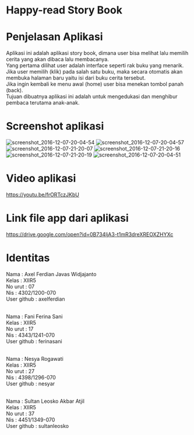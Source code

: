 # Happy-read Story Book

# Penjelasan Aplikasi 

Aplikasi ini adalah aplikasi story book, dimana user bisa melihat lalu memilih cerita yang akan dibaca lalu membacanya.<br>
Yang pertama dilihat user adalah interface seperti rak buku yang menarik. Jika user memilih (klik) pada salah satu buku, maka secara otomatis akan membuka halaman baru yaitu isi dari buku cerita tersebut. <br>
Jika ingin kembali ke menu awal (home) user bisa menekan tombol panah (back). <br>
Tujuan dibuatnya aplikasi ini adalah untuk mengedukasi dan menghibur pembaca terutama anak-anak.<br> 

# Screenshot aplikasi
![screenshot_2016-12-07-20-04-54](https://cloud.githubusercontent.com/assets/22524223/20971290/7e096a78-bcc3-11e6-87e6-80893f68529d.png)
![screenshot_2016-12-07-20-04-57](https://cloud.githubusercontent.com/assets/22524223/20971291/7e0e6c26-bcc3-11e6-8705-4fb049afe777.png)
![screenshot_2016-12-07-21-20-07](https://cloud.githubusercontent.com/assets/22524223/20971292/7e122460-bcc3-11e6-9d5f-9c9360fecbe5.png)
![screenshot_2016-12-07-21-20-16](https://cloud.githubusercontent.com/assets/22524223/20971293/7e17a886-bcc3-11e6-8a99-44513fb92ec1.png)
![screenshot_2016-12-07-21-20-19](https://cloud.githubusercontent.com/assets/22524223/20971294/7e19ddae-bcc3-11e6-8ace-033cb23addd5.png)
![screenshot_2016-12-07-20-04-51](https://cloud.githubusercontent.com/assets/22524223/20971295/7e1f39f2-bcc3-11e6-9cfd-86e7c49ef72c.png)

# Video aplikasi
https://youtu.be/frORTczJKbU

# Link file app dari aplikasi
https://drive.google.com/open?id=0B734ljA3-t1mR3dreXREOXZHYXc

# Identitas
Nama          : Axel Ferdian Javas Widjajanto<br>
Kelas         : XIIR5<br>
No urut       : 07<br>
Nis           : 4302/1200-070<br>
User github   : axelferdian<br><br>


Nama          : Fani Ferina Sani<br>
Kelas         : XIIR5<br>
No urut       : 17<br>
Nis           : 4343/1241-070<br>
User github   : ferinasani<br><br>


Nama          : Nesya Rogawati<br>
Kelas         : XIIR5<br>
No urut       : 27<br>
Nis           : 4398/1296-070<br>
User github   : nesyar<br><br>


Nama          : Sultan Leosko Akbar Atjil<br>
Kelas         : XIIR5<br>
No urut       : 37<br>
Nis           : 4451/1349-070<br>
User github   : sultanleosko<br><br>
